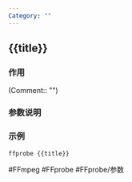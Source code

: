 ```yaml
---
Category: ""
---
```


## {{title}}

### 作用
(Comment:: "")

### 参数说明

### 示例
```bash
ffprobe {{title}}
```

#FFmpeg #FFprobe #FFprobe/参数